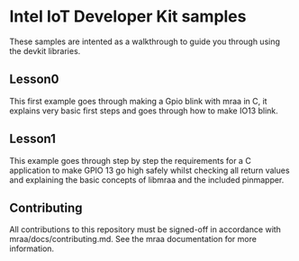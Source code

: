Intel IoT Developer Kit samples
==============

These samples are intented as a walkthrough to guide you through using the
devkit libraries.

Lesson0
-------

This first example goes through making a Gpio blink with mraa in C, it explains
very basic first steps and goes through how to make IO13 blink.

Lesson1
-------

This example goes through step by step the requirements for a C application to
make GPIO 13 go high safely whilst checking all return values and explaining
the basic concepts of libmraa and the included pinmapper.

Contributing
------------

All contributions to this repository must be signed-off in accordance with
mraa/docs/contributing.md. See the mraa documentation for more information.

